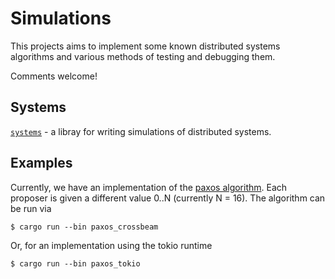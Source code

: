 # Simulations

This projects aims to implement some known distributed systems algorithms and various methods of testing and debugging them. 

Comments welcome!

## Systems
[`systems`](./systems/) - a libray for writing simulations of distributed systems.

## Examples
Currently, we have an implementation of the [paxos algorithm](https://en.wikipedia.org/wiki/Paxos_(computer_science)). Each proposer is given a different value 0..N (currently N = 16). The algorithm can be run via
```
$ cargo run --bin paxos_crossbeam
```
Or, for an implementation using the tokio runtime
```
$ cargo run --bin paxos_tokio
```

